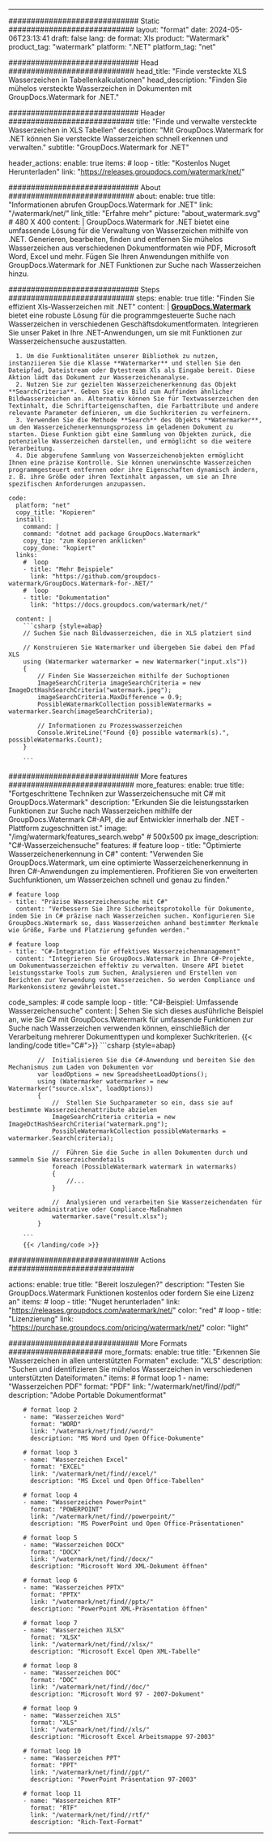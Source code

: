 
---
############################# Static ############################
layout: "format"
date:  2024-05-06T23:13:41
draft: false
lang: de
format: Xls
product: "Watermark"
product_tag: "watermark"
platform: ".NET"
platform_tag: "net"

############################# Head ############################
head_title: "Finde versteckte XLS Wasserzeichen in Tabellenkalkulationen"
head_description: "Finden Sie mühelos versteckte Wasserzeichen in Dokumenten mit GroupDocs.Watermark for .NET."

############################# Header ############################
title: "Finde und verwalte versteckte Wasserzeichen in XLS Tabellen" 
description: "Mit GroupDocs.Watermark for .NET können Sie versteckte Wasserzeichen schnell erkennen und verwalten."
subtitle: "GroupDocs.Watermark for .NET" 

header_actions:
  enable: true
  items:
    #  loop
    - title: "Kostenlos Nuget Herunterladen"
      link: "https://releases.groupdocs.com/watermark/net/"
      
############################# About ############################
about:
    enable: true
    title: "Informationen abrufen GroupDocs.Watermark for .NET"
    link: "/watermark/net/"
    link_title: "Erfahre mehr"
    picture: "about_watermark.svg" # 480 X 400
    content: |
       GroupDocs.Watermark for .NET bietet eine umfassende Lösung für die Verwaltung von Wasserzeichen mithilfe von .NET. Generieren, bearbeiten, finden und entfernen Sie mühelos Wasserzeichen aus verschiedenen Dokumentformaten wie PDF, Microsoft Word, Excel und mehr. Fügen Sie Ihren Anwendungen mithilfe von GroupDocs.Watermark for .NET Funktionen zur Suche nach Wasserzeichen hinzu.

############################# Steps ############################
steps:
    enable: true
    title: "Finden Sie effizient Xls-Wasserzeichen mit .NET"
    content: |
      **[GroupDocs.Watermark](https://products.groupdocs.com/watermark/net/)** bietet eine robuste Lösung für die programmgesteuerte Suche nach Wasserzeichen in verschiedenen Geschäftsdokumentformaten. Integrieren Sie unser Paket in Ihre .NET-Anwendungen, um sie mit Funktionen zur Wasserzeichensuche auszustatten.
      
      1. Um die Funktionalitäten unserer Bibliothek zu nutzen, instanziieren Sie die Klasse **Watermarker** und stellen Sie den Dateipfad, Dateistream oder Bytestream Xls als Eingabe bereit. Diese Aktion lädt das Dokument zur Wasserzeichenanalyse.
      2. Nutzen Sie zur gezielten Wasserzeichenerkennung das Objekt **SearchCriteria**. Geben Sie ein Bild zum Auffinden ähnlicher Bildwasserzeichen an. Alternativ können Sie für Textwasserzeichen den Textinhalt, die Schriftarteigenschaften, die Farbattribute und andere relevante Parameter definieren, um die Suchkriterien zu verfeinern.
      3. Verwenden Sie die Methode **Search** des Objekts **Watermarker**, um den Wasserzeichenerkennungsprozess im geladenen Dokument zu starten. Diese Funktion gibt eine Sammlung von Objekten zurück, die potenzielle Wasserzeichen darstellen, und ermöglicht so die weitere Verarbeitung.
      4. Die abgerufene Sammlung von Wasserzeichenobjekten ermöglicht Ihnen eine präzise Kontrolle. Sie können unerwünschte Wasserzeichen programmgesteuert entfernen oder ihre Eigenschaften dynamisch ändern, z. B. ihre Größe oder ihren Textinhalt anpassen, um sie an Ihre spezifischen Anforderungen anzupassen.
   
    code:
      platform: "net"
      copy_title: "Kopieren"
      install:
        command: |
        command: "dotnet add package GroupDocs.Watermark"
        copy_tip: "zum Kopieren anklicken"
        copy_done: "kopiert"
      links:
        #  loop
        - title: "Mehr Beispiele"
          link: "https://github.com/groupdocs-watermark/GroupDocs.Watermark-for-.NET/"
        #  loop
        - title: "Dokumentation"
          link: "https://docs.groupdocs.com/watermark/net/"
          
      content: |
        ```csharp {style=abap}
        // Suchen Sie nach Bildwasserzeichen, die in XLS platziert sind

        // Konstruieren Sie Watermarker und übergeben Sie dabei den Pfad XLS
        using (Watermarker watermarker = new Watermarker("input.xls"))
        {
            // Finden Sie Wasserzeichen mithilfe der Suchoptionen
            ImageSearchCriteria imageSearchCriteria = new ImageDctHashSearchCriteria("watermark.jpeg");
            imageSearchCriteria.MaxDifference = 0.9;
            PossibleWatermarkCollection possibleWatermarks = watermarker.Search(imageSearchCriteria);

            // Informationen zu Prozesswasserzeichen
            Console.WriteLine("Found {0} possible watermark(s).", possibleWatermarks.Count);
        }
        
        ```  

############################# More features ############################
more_features:
  enable: true
  title: "Fortgeschrittene Techniken zur Wasserzeichensuche mit C# mit GroupDocs.Watermark"
  description: "Erkunden Sie die leistungsstarken Funktionen zur Suche nach Wasserzeichen mithilfe der GroupDocs.Watermark C#-API, die auf Entwickler innerhalb der .NET -Plattform zugeschnitten ist."
  image: "/img/watermark/features_search.webp" # 500x500 px
  image_description: "C#-Wasserzeichensuche"
  features:
    # feature loop
    - title: "Optimierte Wasserzeichenerkennung in C#"
      content: "Verwenden Sie GroupDocs.Watermark, um eine optimierte Wasserzeichenerkennung in Ihren C#-Anwendungen zu implementieren. Profitieren Sie von erweiterten Suchfunktionen, um Wasserzeichen schnell und genau zu finden."

    # feature loop
    - title: "Präzise Wasserzeichensuche mit C#"
      content: "Verbessern Sie Ihre Sicherheitsprotokolle für Dokumente, indem Sie in C# präzise nach Wasserzeichen suchen. Konfigurieren Sie GroupDocs.Watermark so, dass Wasserzeichen anhand bestimmter Merkmale wie Größe, Farbe und Platzierung gefunden werden."

    # feature loop
    - title: "C#-Integration für effektives Wasserzeichenmanagement"
      content: "Integrieren Sie GroupDocs.Watermark in Ihre C#-Projekte, um Dokumentwasserzeichen effektiv zu verwalten. Unsere API bietet leistungsstarke Tools zum Suchen, Analysieren und Erstellen von Berichten zur Verwendung von Wasserzeichen. So werden Compliance und Markenkonsistenz gewährleistet."
      
  code_samples:
    # code sample loop
    - title: "C#-Beispiel: Umfassende Wasserzeichensuche"
      content: |
        Sehen Sie sich dieses ausführliche Beispiel an, wie Sie C# mit GroupDocs.Watermark für umfassende Funktionen zur Suche nach Wasserzeichen verwenden können, einschließlich der Verarbeitung mehrerer Dokumenttypen und komplexer Suchkriterien.
        {{< landing/code title="C#">}}
        ```csharp {style=abap}
        
            //  Initialisieren Sie die C#-Anwendung und bereiten Sie den Mechanismus zum Laden von Dokumenten vor
            var loadOptions = new SpreadsheetLoadOptions();
            using (Watermarker watermarker = new Watermarker("source.xlsx", loadOptions))
            {
                //  Stellen Sie Suchparameter so ein, dass sie auf bestimmte Wasserzeichenattribute abzielen
                ImageSearchCriteria criteria = new ImageDctHashSearchCriteria("watermark.png");
                PossibleWatermarkCollection possibleWatermarks = watermarker.Search(criteria);

                //  Führen Sie die Suche in allen Dokumenten durch und sammeln Sie Wasserzeichendetails
                foreach (PossibleWatermark watermark in watermarks)
                {
                    //...
                }

                //  Analysieren und verarbeiten Sie Wasserzeichendaten für weitere administrative oder Compliance-Maßnahmen
                watermarker.save("result.xlsx");
            }

        ```
        {{< /landing/code >}}


############################# Actions ############################

actions:
  enable: true
  title: "Bereit loszulegen?"
  description: "Testen Sie GroupDocs.Watermark Funktionen kostenlos oder fordern Sie eine Lizenz an"
  items:
    #  loop
    - title: "Nuget herunterladen"
      link: "https://releases.groupdocs.com/watermark/net/"
      color: "red"
        #  loop
    - title: "Lizenzierung"
      link: "https://purchase.groupdocs.com/pricing/watermark/net/"
      color: "light"


############################# More Formats #####################
more_formats:
    enable: true
    title: "Erkennen Sie Wasserzeichen in allen unterstützten Formaten"
    exclude: "XLS"
    description: "Suchen und identifizieren Sie mühelos Wasserzeichen in verschiedenen unterstützten Dateiformaten."
    items: 
        # format loop 1
        - name: "Wasserzeichen PDF"
          format: "PDF"
          link: "/watermark/net/find//pdf/"
          description: "Adobe Portable Dokumentformat"

        # format loop 2
        - name: "Wasserzeichen Word"
          format: "WORD"
          link: "/watermark/net/find//word/"
          description: "MS Word und Open Office-Dokumente"
          
        # format loop 3
        - name: "Wasserzeichen Excel"
          format: "EXCEL"
          link: "/watermark/net/find//excel/"
          description: "MS Excel und Open Office-Tabellen"

        # format loop 4
        - name: "Wasserzeichen PowerPoint"
          format: "POWERPOINT"
          link: "/watermark/net/find//powerpoint/"
          description: "MS PowerPoint und Open Office-Präsentationen"

        # format loop 5
        - name: "Wasserzeichen DOCX"
          format: "DOCX"
          link: "/watermark/net/find//docx/"
          description: "Microsoft Word XML-Dokument öffnen"
          
        # format loop 6
        - name: "Wasserzeichen PPTX"
          format: "PPTX"
          link: "/watermark/net/find//pptx/"
          description: "PowerPoint XML-Präsentation öffnen"
          
        # format loop 7
        - name: "Wasserzeichen XLSX"
          format: "XLSX"
          link: "/watermark/net/find//xlsx/"
          description: "Microsoft Excel Open XML-Tabelle"

        # format loop 8
        - name: "Wasserzeichen DOC"
          format: "DOC"
          link: "/watermark/net/find//doc/"
          description: "Microsoft Word 97 - 2007-Dokument"

        # format loop 9
        - name: "Wasserzeichen XLS"
          format: "XLS"
          link: "/watermark/net/find//xls/"
          description: "Microsoft Excel Arbeitsmappe 97-2003"

        # format loop 10
        - name: "Wasserzeichen PPT"
          format: "PPT"
          link: "/watermark/net/find//ppt/"
          description: "PowerPoint Präsentation 97-2003"

        # format loop 11
        - name: "Wasserzeichen RTF"
          format: "RTF"
          link: "/watermark/net/find//rtf/"
          description: "Rich-Text-Format"

---